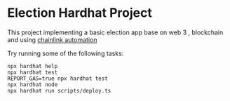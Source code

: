 # Election Hardhat Project

This project implementing a basic election app base on web 3 , blockchain and using [chainlink automation](https://automation.chain.link/)

Try running some of the following tasks:

```shell
npx hardhat help
npx hardhat test
REPORT_GAS=true npx hardhat test
npx hardhat node
npx hardhat run scripts/deploy.ts
```
